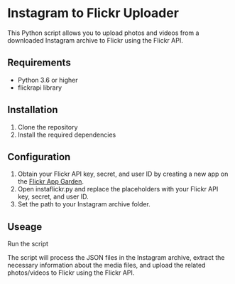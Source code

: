 # Instagram to Flickr Uploader
This Python script allows you to upload photos and videos from a downloaded Instagram archive to Flickr using the Flickr API.

## Requirements
- Python 3.6 or higher
- flickrapi library
## Installation
1. Clone the repository
2. Install the required dependencies
## Configuration 
1. Obtain your Flickr API key, secret, and user ID by creating a new app on the [Flickr App Garden](https://www.flickr.com/services/apps/create/).
2. Open instaflickr.py and replace the placeholders with your Flickr API key, secret, and user ID.
3. Set the path to your Instagram archive folder.
## Useage 

Run the script

The script will process the JSON files in the Instagram archive, extract the necessary information about the media files, and upload the related photos/videos to Flickr using the Flickr API.
